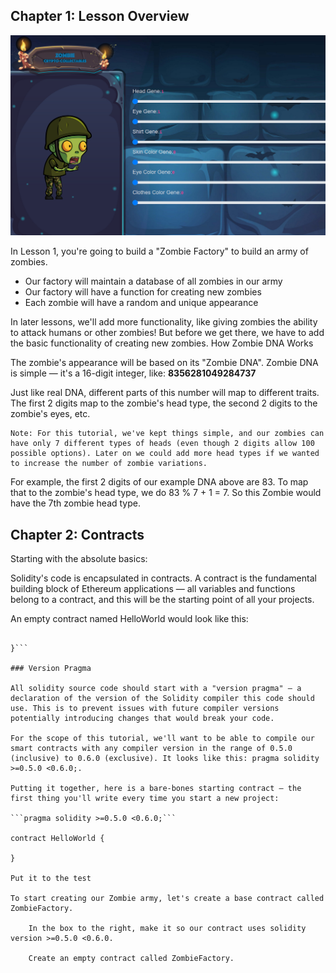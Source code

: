 ## Chapter 1: Lesson Overview

![Zombie_1](./images/Zombie_1.png)

In Lesson 1, you're going to build a "Zombie Factory" to build an army of zombies.

  - Our factory will maintain a database of all zombies in our army
  - Our factory will have a function for creating new zombies
  - Each zombie will have a random and unique appearance

In later lessons, we'll add more functionality, like giving zombies the ability to attack humans or other zombies! But before we get there, we have to add the basic functionality of creating new zombies.
How Zombie DNA Works

The zombie's appearance will be based on its "Zombie DNA". Zombie DNA is simple — it's a 16-digit integer, like: **8356281049284737**

Just like real DNA, different parts of this number will map to different traits. The first 2 digits map to the zombie's head type, the second 2 digits to the zombie's eyes, etc.

    Note: For this tutorial, we've kept things simple, and our zombies can have only 7 different types of heads (even though 2 digits allow 100 possible options). Later on we could add more head types if we wanted to increase the number of zombie variations.

For example, the first 2 digits of our example DNA above are 83. To map that to the zombie's head type, we do 83 % 7 + 1 = 7. So this Zombie would have the 7th zombie head type.


 ## Chapter 2: Contracts

Starting with the absolute basics:

Solidity's code is encapsulated in contracts. A contract is the fundamental building block of Ethereum applications — all variables and functions belong to a contract, and this will be the starting point of all your projects.

An empty contract named HelloWorld would look like this:

```contract HelloWorld {

}```

### Version Pragma

All solidity source code should start with a "version pragma" — a declaration of the version of the Solidity compiler this code should use. This is to prevent issues with future compiler versions potentially introducing changes that would break your code.

For the scope of this tutorial, we'll want to be able to compile our smart contracts with any compiler version in the range of 0.5.0 (inclusive) to 0.6.0 (exclusive). It looks like this: pragma solidity >=0.5.0 <0.6.0;.

Putting it together, here is a bare-bones starting contract — the first thing you'll write every time you start a new project:

```pragma solidity >=0.5.0 <0.6.0;```

contract HelloWorld {

}

Put it to the test

To start creating our Zombie army, let's create a base contract called ZombieFactory.

    In the box to the right, make it so our contract uses solidity version >=0.5.0 <0.6.0.

    Create an empty contract called ZombieFactory.


